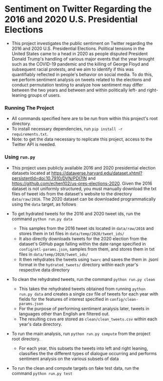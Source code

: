 # Sentiment on Twitter Regarding the 2016 and 2020 U.S. Presidential Elections
- This project investigates the public sentiment on Twitter regarding the 2016 and 2020 U.S. Presidential Elections. Political tensions in the United States came to a head in 2020 as people disputed President Donald Trump's handling of various major events that the year brought such as the COVID-19 pandemic and the killing of George Floyd and subsequent racial protests, and we aim to identify if this was quantifiably reflected in people's behavior on social media. To do this, we perform sentiment analysis on tweets related to the elections and conduct permutation testing to analyze how sentiment may differ between the two years and between and within politically left- and right-leaning groups of users. 


### Running The Project
- All commands specified here are to be run from within this project's root directory.
- To install necessary dependencies, run `pip install -r requirements.txt`.
- Note: to get the data necessary to replicate this project, access to the Twitter API is needed. 

### Using `run.py`
- This project uses publicly available 2016 and 2020 presidential election datasets located at https://dataverse.harvard.edu/dataset.xhtml?persistentId=doi:10.7910/DVN/PDI7IN and https://github.com/echen102/us-pres-elections-2020. Given the 2016 dataset is not uniformly structured, you must manually download the txt files of tweet ids from the dataset's website to the directory `data/raw/2016`. The 2020 dataset can be downloaded programmatically using the `data` target, as follows

- To get hydrated tweets for the 2016 and 2020 tweet ids, run the command `python run.py data`
    * This samples from the 2016 tweet ids located in `data/raw/2016` and stores them in txt files in `data/temp/2020/tweet_ids/`
    * It also directly downloads tweets for the 2020 election from the dataset's GitHub page falling within the date range specified in `config/etl-params.json`, samples from them, and stores them in txt files in `data/temp/2020/tweet_ids/`
    * It then rehydrates the tweets using `twarc` and saves the them in .jsonl format in the `hydrated_tweets/` directory within each year's respective data directory

- To clean the rehydrated tweets, run the command `python run.py clean`
    * This takes the rehydrated tweets obtained from running `python run.py data` and creates a single csv file of tweets for each year with fields for the features of interest specified in `config/clean-params.json`
    * For the purpose of performing sentiment analysis later, tweets in languages other than English are filtered out.
    * The resulting csvs are stored as `clean/clean_tweets.csv` within each year's data directory.

- To run the main analysis, run `python run.py compute` from the project root directory.
    * For each year, this subsets the tweets into left and right leaning, classifies the the different types of dialogue occurring and performs sentiment analysis on the various subsets of data
    
- To run the clean and compute targets on fake test data, run the command `python run.py test`

